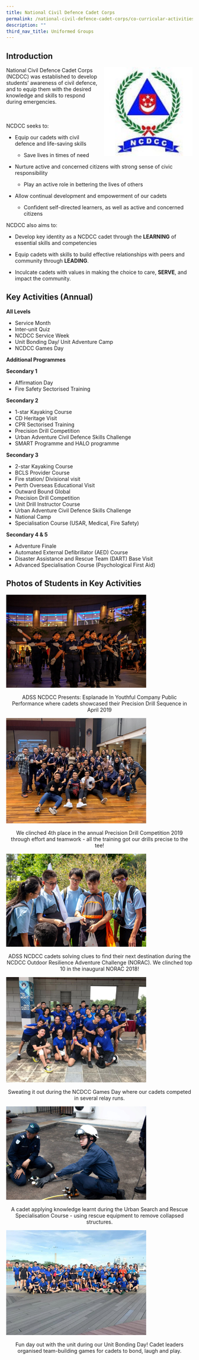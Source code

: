 ```yaml
---
title: National Civil Defence Cadet Corps
permalink: /national-civil-defence-cadet-corps/co-curricular-activities/uniform-groups/permalink/
description: ""
third_nav_title: Uniformed Groups
---
```

Introduction
------------

<img src="/images/ncdcc1.jpg" style="width:240px;height:240px;margin-left:15px;" align="right">

National Civil Defence Cadet Corps (NCDCC) was established to develop students’ awareness of civil defence, and to equip them with the desired knowledge and skills to respond during emergencies.&nbsp; &nbsp; &nbsp; &nbsp; &nbsp; &nbsp; &nbsp; &nbsp; &nbsp; &nbsp; &nbsp; &nbsp; &nbsp; &nbsp; &nbsp; &nbsp; &nbsp; &nbsp; &nbsp; &nbsp; &nbsp; &nbsp; &nbsp; &nbsp; &nbsp; &nbsp; &nbsp; &nbsp; &nbsp; &nbsp; &nbsp; &nbsp; &nbsp; &nbsp; &nbsp; &nbsp; &nbsp; &nbsp; &nbsp; &nbsp; &nbsp; &nbsp; &nbsp; &nbsp; &nbsp; &nbsp; &nbsp; &nbsp; &nbsp; &nbsp; &nbsp; &nbsp; &nbsp; &nbsp; &nbsp; &nbsp; &nbsp; &nbsp; &nbsp;

NCDCC seeks to:

* Equip our cadets with civil defence and life-saving skills
	* Save lives in times of need

* Nurture active and concerned citizens with strong sense of civic responsibility
	* Play an active role in bettering the lives of others

* Allow continual development and empowerment of our cadets 
	* Confident self-directed learners, as well as active and concerned citizens

  

NCDCC also aims to:

* Develop key identity as a NCDCC cadet through the **LEARNING** of essential skills and competencies

* Equip cadets with skills to build effective relationships with peers and community through **LEADING**.

* Inculcate cadets with values in making the choice to care, **SERVE**, and impact the community.


Key Activities (Annual)
-----------------------
**All Levels**
*	Service Month
*	Inter-unit Quiz
*	NCDCC Service Week
*	Unit Bonding Day/ Unit Adventure Camp
*	NCDCC Games Day
 
**Additional Programmes**

**Secondary 1**
*	Affirmation Day
*	Fire Safety Sectorised Training
 
**Secondary 2**
*	1-star Kayaking Course
*	CD Heritage Visit
*	CPR Sectorised Training
*	Precision Drill Competition
*	Urban Adventure Civil Defence Skills Challenge
*	SMART Programme and HALO programme
 
**Secondary 3**
*	2-star Kayaking Course
*	BCLS Provider Course
*	Fire station/ Divisional visit
*	Perth Overseas Educational Visit
*	Outward Bound Global
*	Precision Drill Competition
*	Unit Drill Instructor Course
*	Urban Adventure Civil Defence Skills Challenge
*	National Camp
*	Specialisation Course (USAR, Medical, Fire Safety)
 
**Secondary 4 &amp; 5**
*	Adventure Finale
*	Automated External Defibrillator (AED) Course
*	Disaster Assistance and Rescue Team (DART) Base Visit
*	Advanced Specialisation Course (Psychological First Aid)


Photos of Students in Key Activities
------------------------------------

<img src="/images/ncdcc_001.jpg" style="width:75%">

<p style="text-align: center;">ADSS NCDCC Presents: Esplanade In Youthful Company Public Performance where cadets showcased their Precision Drill Sequence in April 2019</p>

<img src="/images/ncdcc_002.jpg" style="width:75%">

<p style="text-align: center;">We clinched 4th&nbsp;place in the annual Precision Drill Competition 2019 through effort and teamwork - all the training got our drills precise to the tee!</p>

<img src="/images/ncdcc_003.jpg" style="width:75%">

<p style="text-align: center;">ADSS NCDCC cadets solving clues to find their next destination during the NCDCC Outdoor Resilience Adventure Challenge (NORAC). We clinched top 10 in the inaugural NORAC 2018!</p>

<img src="/images/ncdcc_004.jpg" style="width:75%">

<p style="text-align: center;">Sweating it out during the NCDCC Games Day where our cadets competed in several relay runs.</p>

<img src="/images/ncdcc_005.jpg" style="width:75%">

<p style="text-align: center;">A cadet applying knowledge learnt during the Urban Search and Rescue Specialisation Course - using rescue equipment to remove collapsed structures.</p>

<img src="/images/ncdcc_006.jpg" style="width:75%">

<p style="text-align: center;">Fun day out with the unit during our Unit Bonding Day! Cadet leaders organised team-building games for cadets to bond, laugh and play.</p>
